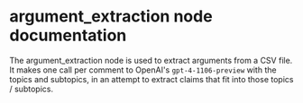 # argument_extraction node documentation

The argument_extraction node is used to extract arguments from a CSV file. It makes one call per comment to OpenAI's `gpt-4-1106-preview` with the topics and subtopics, in an attempt to extract claims that fit into those topics / subtopics.
